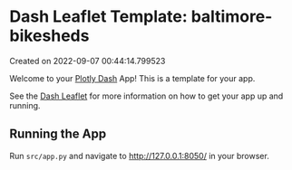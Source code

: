 # Dash Leaflet Template: baltimore-bikesheds

Created on 2022-09-07 00:44:14.799523

Welcome to your [Plotly Dash](https://plotly.com/dash/) App! This is a template for your app.

See the [Dash Leaflet](https://github.com/thedirtyfew/dash-leaflet) for more information on how to get your app up and running.

## Running the App

Run `src/app.py` and navigate to http://127.0.0.1:8050/ in your browser.
